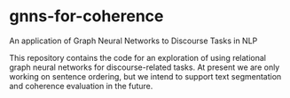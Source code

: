 # gnns-for-coherence
An application of Graph Neural Networks to Discourse Tasks in NLP

This repository contains the code for an exploration of using relational graph neural networks for discourse-related tasks.  At present we are only working on sentence ordering, but we intend to support text segmentation and coherence evaluation in the future.
